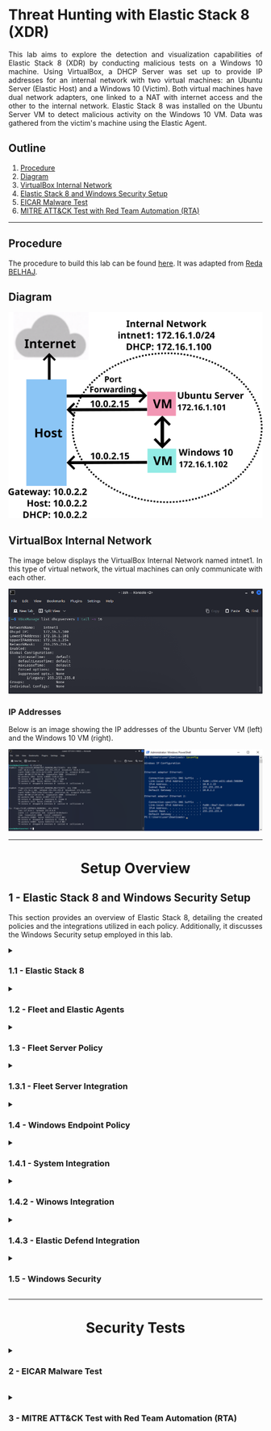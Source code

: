 # Threat Hunting with Elastic Stack 8 (XDR)

<div align="justify">

This lab aims to explore the detection and visualization capabilities of Elastic Stack 8 (XDR) by conducting malicious tests on a Windows 10 machine. Using VirtualBox, a DHCP Server was set up to provide IP addresses for an internal network with two virtual machines: an Ubuntu Server (Elastic Host) and a Windows 10 (Victim). Both virtual machines have dual network adapters, one linked to a NAT with internet access and the other to the internal network. Elastic Stack 8 was installed on the Ubuntu Server VM to detect malicious activity on the Windows 10 VM. Data was gathered from the victim's machine using the Elastic Agent.

## Outline

1. [Procedure](#)
2. [Diagram](#)
3. [VirtualBox Internal Network](#)
4. [Elastic Stack 8 and Windows Security Setup](#)
5. [EICAR Malware Test](#)
6. [MITRE ATT&CK Test with Red Team Automation (RTA)](#)


----------------------------------------------------------------------------------------------------


## Procedure
The procedure to build this lab can be found [here](https://github.com/robsann/ElasticStackLab/blob/main/procedure.md). It was adapted from [Reda BELHAJ](https://unencrypted.vercel.app/blog/threat-hunting-with-elasticstack).

## Diagram
<img src="images/elastic_diagram.png" title="Diagram"/>

## VirtualBox Internal Network
The image below displays the VirtualBox Internal Network named intnet1. In this type of virtual network, the virtual machines can only communicate with each other.

<img src="images/intnet1.png" title="IP Addresses"/>

### IP Addresses

Below is an image showing the IP addresses of the Ubuntu Server VM (left) and the Windows 10 VM (right).

<img src="images/ip_addresses.png" title="IP Addresses"/>


----------------------------------------------------------------------------------------------------


<h1 align="center">Setup Overview</h1>

## 1 - Elastic Stack 8 and Windows Security Setup
This section provides an overview of Elastic Stack 8, detailing the created policies and the integrations utilized in each policy. Additionally, it discusses the Windows Security setup employed in this lab.

<details>
<summary>
<h3>1.1 - Elastic Stack 8</h3>
</summary>
<span style="color:gray">

At the core of the Elastic Stack 8 comprises Elasticsearch, the robust data engine, and Kibana, the intuitive user interface. Additionally, Elastic Agent and Integrations are employed to ship data from endpoints.
- **Elasticsearch** is the distributed search and analytics engine at the heart of the Elastic Stack. Elasticsearch is where the indexing, search, and analysis happen.
- **Kibana** enables the user interface to navigate the Elastic Stack. With Kibana you can: Search, observe, and protect your data; Analyze your data; Manage, monitor, and secure the Elastic Stack.
- **Elastic Agent** is a unified way to add monitoring for logs, metrics, and other types of data to a host. It can also protect hosts from security threats, query data from operating systems, forward data from remote services or hardware, and more. 
- **Integrations** are part of the agent's policy to collect data sources such as logs and metrics, to provide security protections, and more. Agent's policy can be updated to add or remove integrations. Elastic Integrations are powered by Elastic Agent.
  
<p align="center">
  <img src="images/1/1-elastic-stack.png" width="470" title="Elastic Stack"/>
</p>
</span>
</details>

<details>
<summary>
<h3>1.2 - Fleet and Elastic Agents</h3>
</summary>
<span style="color:gray">

Fleet provides a web-based UI in Kibana for centrally managing Elastic Agents and their policies. Fleet serves as the communication channel back to the Elastic Agents. Agents check in for the latest updates regularly. When an agent policy is changed, all the agents receive the update during their next check-in. To upgrade the Elastic Agent binaries or integrations, the upgrades can be initiated in Fleet, and the Elastic Agents running on the hosts will upgrade automatically.

All communication between the Fleet UI and Fleet Server happens through Elasticsearch. Fleet writes policies, actions, and any changes to the `fleet-*` indices in Elasticsearch. Each Fleet Server monitors the indices, picks up changes, and ships them to the Elastic Agents. To communicate to the Fleet about the status of the Elastic Agents and the policy rollout, the Fleet Servers write updates to the `fleet-*` indices.

<img src="images/1/2-fleet_agents.png" title="Fleet Agents"/>
</span>
</details>

<details>
<summary>
<h3>1.3 - Fleet Server Policy</h3>
</summary>
<span style="color:gray">

The Fleet Server was installed on the Ubuntu Server (Elastic Host), and its policy incorporates the Fleet Server integration. The System integration was included automatically with the Fleet Server integration but was removed from the Fleet Server policy. The System integration is utilized for shipping log and metric files to the Elastic Host. It can be retained if one desires to collect logs and metrics for monitoring the host operating as the Fleet Server.

<img src="images/1/3-fleet_server_policy.png" title="Fleet Server Policy"/>
</span>
</details>

<details>
<summary>
<h3>1.3.1 - Fleet Server Integration</h3>
</summary>
<span style="color:gray">

The Fleet Server is what connects Elastic Agents to Fleet. Here are some key characteristics:
- It can support an extensive infrastructure and handle numerous Elastic Agent connections.
- It is available for both Elastic Cloud and self-managed clusters.
- The Fleet Server is launched as a separate process within an Elastic Agent on a server and communicates with the deployed Elastic Agents.
- Its responsibilities include updating agent policies, gathering status information, and coordinating actions across Elastic Agents.

<img src="images/1/3.1-fleet_server_integration.png" title="Fleet Server Integration"/>
</span>
</details>

<details>
<summary>
<h3>1.4 - Windows Endpoint Policy</h3>
</summary>
<span style="color:gray">

The Windows Endpoint Policy comprises the Elastic Defend, System, and Windows integrations.
- Elastic Defend will be used as an anti-virus.
- The system will collect the logs and metrics.
- Windows will collect the event viewer logs.

<img src="images/1/4-windows_endpoint_policy.png" title="Windows Endpoint Policy"/>
</span>
</details>

<details>
<summary>
<h3>1.4.1 - System Integration</h3>
</summary>
<span style="color:gray">

The System integration allows for monitoring servers, personal computers, and other devices. This integration collects metrics (state) and logs (events) from the devices. The data collected can be visualized in Kibana. Alerts can be created to notify if something goes wrong, and data can be referenced when troubleshooting an issue.

The System integration collects two types of data: logs and metrics.
- **Logs** help to keep a record of events that happen on the machine. Log data streams collected by the System integration include:
  - On Windows machines: `application`, `system`, and `security`.
  - On macOS or Linux machines: `auth` and `syslog`.
- **Metrics** give insight into the state of the machine. Metric data streams collected by the System integration include:
  - CPU usage, load statistics, memory usage, information on network behavior, and more.

In this configuration, only logs were collected.

<img src="images/1/4.1-system_integration.png" title="System Integration"/>
</span>
</details>

<details>
<summary>
<h3>1.4.2 - Winows Integration</h3>
</summary>
<span style="color:gray">

The Windows integration allows monitoring of the Windows OS, services, applications, and more. The Windows integration collects metrics (state) and logs (events) from the machine. These data can be visualized in Kibana, alerts to notify if something goes wrong can be created, and data can be referenced when troubleshooting an issue.

The Windows integration collects two types of data: logs and metrics.
- **Logs** help to keep a record of events that happen on the machine. Log data streams collected by the Windows integration include:
	- `forwarded events`, `PowerShell events`, and `Sysmon events`.

	Log collection for the Security, Application, and System event logs is handled by the System integration.
- **Metrics** give insight into the state of the machine. Metric data streams collected by the Windows integration include:
	- `service details` and `performance counter values`.

In this configuration, only logs were collected.

<img src="images/1/4.2-windows_integration.png" title="Windows Integration"/>
</span>
</details>

<details>
<summary>
<h3>1.4.3 - Elastic Defend Integration</h3>
</summary>
<span style="color:gray">

The Elastic Defend integration provides prevention, detection, and response capabilities across Windows, macOS, and Linux operating systems running on traditional endpoints and public cloud environments. In this setup, Elastic Defend Malware protection was used for threat detection.

The Elastic Defend integration collects two types of data: logs and metrics.
- **Logs** - The log type of documents are stored in the `logs-endpoint.*` indices. The following sections define the mapped fields sent by the endpoint:
  - `alerts`, `file`, `library`, `network`, `process`, `registry`, and `security`.
- **Metrics** - The metrics type of documents are stored in `metrics-endpoint.*` indices. Metrics documents contain performance information about the endpoint executable and the host it is running on. The following section defines the mapped fields sent by the endpoint:
  - `metadata`, `metrics`, and `policy response`.

Malware protection was activated in Detect mode, and Elastic Security Antivirus was designated as the official antivirus solution for the Windows 10 virtual machine, automatically deactivating Windows Defender Antivirus.

<img src="images/1/4.3-elastic_defend_integration.png" title="Elastic Defend Integration"/>
</span>
</details>

<details>
<summary>
<h3>1.5 - Windows Security</h3>
</summary>
<span style="color:gray">

The tests were performed with the Elastic Security Antivirus active and the SmartScreen for Microsoft Edge turned off.

#### 1.5.1 - Elastic Security Antivirus
The Elastic Security Antivirus, integrated with Elastic Defender, was employed instead of Microsoft Defender Antivirus. Alternatively, Microsoft Defender Antivirus can be used for testing, with Real-time protection disabled, to be able to save on disk the malicious files.

<img src="images/1/5.1-elastic_security_antivirus.png" title="Elastic Security Antivirus"/>

#### 1.5.2 - Microsoft Defender SmartScreen
The SmartScreen for Microsoft Edge was turned off, enabling to download the malicious files in the EICAR Malware Test.

<img src="images/1/5.2-msdefender_smartscreen.png" title="Microsoft Defender SmartScreen"/>
</span>
</details>


----------------------------------------------------------------------------------------------------


<h1 align="center">Security Tests</h1>

<details>
<summary>
<h3>2 - EICAR Malware Test</h3>
</summary>
<span style="color:gray">

The EICAR Ant-Virus Test File or EICAR test file is a computer file that was developed by the European Institute for Computer Antivirus Research (EICAR) and the Computer Antivirus Research Organization (CARO) to test the response of computer antivirus (AV) programs.

The EICAR test file is one of the most well-known security strings that can be used to check the level of protection an antivirus software can offer. The EICAR Standard Anti-Virus Test File contains the ASCII string which, when interpreted by the command processor, returns the message string to the standard output and exits back to the command prompt. This test file holds a simple text file, called `eicar.com`, containing the ASCII string, which they use in scanning files.

<!-- <img src="images/2/1.1-eicar_description.png" title="EICAR Description"/> -->

### 2.1.1 - EIRCAR Website
In the [EICAR website](https://www.eicar.org/download-anti-malware-testfile/), under the Download area using the secure SSL-enabled protocol HTTPS, the four versions of the `eicar.com` file can be downloaded: the original file, the `eicar.com.txt` variant, and two compressed files, one with `eicar.com` compressed one time (`eicar_com.zip`) and the other compressed two times (`eicarcom2.zip`).

<img src="images/2/1.1-eicar_website.png" title="EICAR Website"/>

### 2.1.2 - EICAR Files
The image below displays the Download folder on the Windows 10 VM with the downloaded and extracted EICAR files.

<img src="images/2/1.2-eicar_files.png" title="EICAR Downloaded Files"/>

### 2.2.1 - Endpoint Security Rule
The Endpoint Security Rule generates a detection alert (signal event) each time an Elastic Endpoint Security alert event is received. Enabling this rule allows the investigation of Endpoint alerts on Elastic Security. This rule was the only rule enabled to perform the EICAR Malware Test.

<img src="images/2/2.1-endpoint_security_rule.png" title="Endpoint Security Rule"/>

### 2.2.2 - Elastic Analytics Discover
In the existing setup, downloading the EICAR Malware Test's four files results in 16 events. Elastic Endpoint Security sends 8 alerts used by the Endpoint Security Rule to generate 8 signals. When the eicar.com file is downloaded, Elastic Endpoint Security triggers three alerts: one for creating a `*.tmp` file and two for renaming the `eicar.com.crdownload` and `eicar.com` files. The same pattern occurs with the `eicar.com.txt` file. During the extraction of the compressed files, each `eicar.com` file triggers one alert. The test using the filter message "Malware Detection Alert" identified 14 events: 7 alerts and 7 signals. Notably, the renaming of the `*.tmp` to `eicar.com.txt.crdownload` file was not detected in the trial.

<img src="images/2/2.2-elastic_analytics_discover.png" title="Analytics Discover"/>

### 2.2.3 - Elastic Security Dashboard Overview
On the `Security > Dashboards > Overview` page, apply the filter `message: "Malware Detection Alert"`. In the Events section, observe the 7 alert events received from Elastic Endpoint Security. At the top of the Alert Trend section, view the 7 signal events generated by the Endpoint Security Rule. In the Host Events section at the bottom, confirm that the 7 events sent by Endpoint Security belong to the File category.

<img src="images/2/2.3-elastic_security_dashboard.png" title="Security Dashboard Overview"/>

### 2.2.4 - Elastic Security Alerts
In the `Security > Alerts` section, there are 7 alerts (signal events) displayed. These alerts were triggered by the Malware Detection Alert rule. Among these, there are four creation events for individual files and three rename events for `eicar.com.crdownload`, `eicar.com`, and `eicar.com.txt`.

<img src="images/2/2.4-elastic_security_alerts.png" title="Security Alerts"/>
</span>
</details>

<br>

<details>
<summary>
<h3>3 - MITRE ATT&CK Test with Red Team Automation (RTA)</h3>
</summary>
<span style="color:gray">

RTA offers a framework of scripts created to enable blue teams to assess their detection capabilities against malicious tradecraft. This framework is inspired by MITRE ATT&CK and designed for comprehensive testing.
RTA is composed of Python scripts that generate evidence of over 50 different ATT&CK tactics, as well as a compiled binary application that performs activities such as file time-stopping, process injections, and beacon simulation as needed.

Whenever possible, RTA tries to execute the described malicious activities. In some instances, the RTAs will mimic the entire or partial activity. For instance, certain lateral movements primarily target the local host (although parameters often allow multi-host testing). In other cases, executables like `cmd.exe` or `python.exe` might be renamed to create the illusion of a Windows binary engaging in non-standard actions.

To conduct the MITRE ATT&CK Test using RTA, all rules in `Security > Manage > Rules` on Kibana were activated, excluding the My First Rule, Multiple Alerts Involving a User rule, and Multiple Alerts in Different ATT&CK Tactics on a Single Host rule. Moreover, any rules marked as `Failed` or `Warning` in the `Last Response` field were deactivated.

### 3.1 - Alerts Over Time
The test, completed in under 15 minutes, produced 247 signal events detected by 45 rules, identifying the actions of 25 Python scripts utilizing 49 distinct executables. The chart displayed below illustrates the progression of these signal events throughout the test period.

<img src="images/3/1-alerts_over_time.png" title="Alerts Over Time"/>

### 3.2.1 - Detection Rules and Executables
The chart on the left displays the 45 Security SIEM detection rules utilized to generate alerts (signal events). These rules are sorted and color-coded based on their severity classification. On the right, the chart exhibits the 49 detected executables, sorted by the number of records. The executables are also color-coded in accordance with the event's severity classification.

<img src="images/3/2.1-rules_and_executables.png" title="Rules and Executables"/>

### 3.2.2 - Python Scripts used by RTA
The chart displays 25 Python scripts identified in the test. These scripts are arranged by record count and color-coded according to event severity classification.



<img src="images/3/2.2-python_scripts.png" title="Python Scripts"/>

### 3.2.3 - Processes per Rule for the Top 10 Rules by Count of Records
This chart illustrates the top 10 rules by the record count. The parent process is shown on the left axis, and the child processes are depicted in the legend.

<img src="images/3/2.3-processes_per_rule_top10.png" title="Processes per Rule (Top 10)"/>

### 3.3.1 - Detection Rules, Techniques, and Tactics
Table listing 45 detection rules, including their ID and name for the associated technique and tactic, along with the number of unique executables detected by each rule and the count of signal events generated by the rule.

<img src="images/3/3.1-rules_tech_tact.png" title="Rules Techiniques Tactics"/>

### 3.3.2 - Detection Signals in Time Order
The table below presents the commands executed in the process, along with the parent process, for each activated rule in the test. It also displays the username associated with each command, as well as the event action and severity.

<img src="images/3/3.2-processes_per_rule.png" title="Processes per Rule"/>
</span>
</details>


</div>
